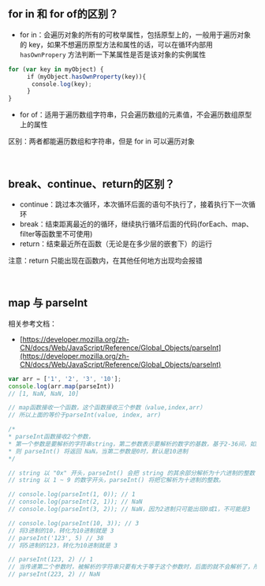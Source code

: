 ## for in 和 for of的区别？
* for in：会遍历对象的所有的可枚举属性，包括原型上的，一般用于遍历对象的 key，如果不想遍历原型方法和属性的话，可以在循环内部用 <code>hasOwnPropery</code> 方法判断一下某属性是否是该对象的实例属性
```js
for (var key in myObject) {
　　  if（myObject.hasOwnProperty(key)){
　　　　console.log(key);
　　  }
}
```

* for of：适用于遍历数组字符串，只会遍历数组的元素值，不会遍历数组原型上的属性

区别：两者都能遍历数组和字符串，但是 for in 可以遍历对象

<br/> 



## break、continue、return的区别？
* continue：跳过本次循环，本次循环后面的语句不执行了，接着执行下一次循环
* break：结束距离最近的的循环，继续执行循环后面的代码(forEach、map、filter等函数里不可使用)
* return：结束最近所在函数（无论是在多少层的嵌套下）的运行

注意：return 只能出现在函数内，在其他任何地方出现均会报错

<br/> 



## map 与 parseInt
相关参考文档：
* [https://developer.mozilla.org/zh-CN/docs/Web/JavaScript/Reference/Global_Objects/parseInt](https://developer.mozilla.org/zh-CN/docs/Web/JavaScript/Reference/Global_Objects/parseInt)

```js
var arr = ['1', '2', '3', '10'];
console.log(arr.map(parseInt))
// [1, NaN, NaN, 10]

// map函数接收一个函数，这个函数接收三个参数（value,index,arr）
// 所以上面的等价于parseInt(value, index, arr)

/* 
* parseInt函数接收2个参数，
* 第一个参数是要解析的字符串string，第二参数表示要解析的数字的基数，基于2-36间，如果该参数小于 2 或者大于 36，
* 则 parseInt() 将返回 NaN。当第二参数是0时，默认是10进制
*/

// string 以 "0x" 开头，parseInt() 会把 string 的其余部分解析为十六进制的整数
// string 以 1 ~ 9 的数字开头，parseInt() 将把它解析为十进制的整数。

// console.log(parseInt(1, 0)); // 1
// console.log(parseInt(2, 1)); // NaN
// console.log(parseInt(3, 2)); // NaN，因为2进制只可能出现0或1，不可能是3

// console.log(parseInt(10, 3)); // 3
// 将3进制的10，转化为10进制就是 3
// parseInt('123', 5) // 38
// 将5进制的123，转化为10进制就是 3

// parseInt(123, 2) // 1
// 当传递第二个参数时，被解析的字符串只要有大于等于这个参数时，后面的就不会解析了，所以这里只解析了第一个1
// parseInt(223, 2) // NaN
```
